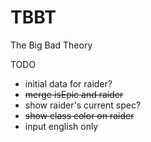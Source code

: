 # TBBT
The Big Bad Theory

TODO
- initial data for raider?
- ~~merge isEpic and raider~~
- show raider's current spec?
- ~~show class color on raider~~
- input english only